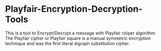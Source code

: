 # Playfair-Encryption-Decryption-Tools
This is a tool to Encrypt/Decrypt a message with Playfair chiper algorithm. The Playfair cipher or Playfair square is a manual symmetric encryption technique and was the first literal digraph substitution cipher.
